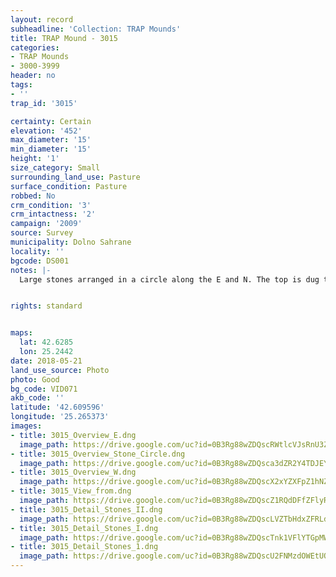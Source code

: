 ```yaml
---
layout: record
subheadline: 'Collection: TRAP Mounds'
title: TRAP Mound - 3015
categories:
- TRAP Mounds
- 3000-3999
header: no
tags:
- ''
trap_id: '3015'

certainty: Certain
elevation: '452'
max_diameter: '15'
min_diameter: '15'
height: '1'
size_category: Small
surrounding_land_use: Pasture
surface_condition: Pasture
robbed: No
crm_condition: '3'
crm_intactness: '2'
campaign: '2009'
source: Survey
municipality: Dolno Sahrane
locality: ''
bgcode: DS001
notes: |-
  Large stones arranged in a circle along the E and N. The top is dug trough. GPS point 1 - 50 m to the E, another group of large stones. Lot of shallow old robbers' trenchs. Covered in vegetation.


rights: standard


maps:
  lat: 42.6285
  lon: 25.2442
date: 2018-05-21
land_use_source: Photo
photo: Good
bg_code: VID071
akb_code: ''
latitude: '42.609596'
longitude: '25.265373'
images:
- title: 3015_Overview_E.dng
  image_path: https://drive.google.com/uc?id=0B3Rg88wZDQscRWtlcVJsRnU3ZVU
- title: 3015_Overview_Stone_Circle.dng
  image_path: https://drive.google.com/uc?id=0B3Rg88wZDQsca3dZR2Y4TDJEYlk
- title: 3015_Overview_W.dng
  image_path: https://drive.google.com/uc?id=0B3Rg88wZDQscX2xYZXFpZ1hNZ00
- title: 3015_View_from.dng
  image_path: https://drive.google.com/uc?id=0B3Rg88wZDQscZ1RQdDFfZFlyR2c
- title: 3015_Detail_Stones_II.dng
  image_path: https://drive.google.com/uc?id=0B3Rg88wZDQscLVZTbHdxZFRLd1U
- title: 3015_Detail_Stones_I.dng
  image_path: https://drive.google.com/uc?id=0B3Rg88wZDQscTnk1VFlYTGpMWWc
- title: 3015_Detail_Stones_1.dng
  image_path: https://drive.google.com/uc?id=0B3Rg88wZDQscU2FNMzdOWEtUQzg
---
```

